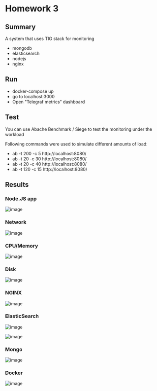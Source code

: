 # Homework 3

## Summary

A system that uses TIG stack for monitoring
- mongodb
- elasticsearch
- nodejs
- nginx

## Run

- docker-compose up
- go to localhost:3000
- Open "Telegraf metrics" dashboard

## Test

You can use Abache Benchmark / Siege to test the monitoring under the workload

Following commands were used to simulate different amounts of load:

- ab -t 200 -c 5 http://localhost:8080/
- ab -t 20 -c 30 http://localhost:8080/
- ab -t 20 -c 40 http://localhost:8080/
- ab -t 120 -c 15 http://localhost:8080/

## Results

### Node.JS app
![image](https://github.com/neronasee/prjctr/assets/15675643/145df1e0-11f8-4017-b117-e7af62ccc622)

### Network
![image](https://github.com/neronasee/prjctr/assets/15675643/21d8fc49-78c7-43c5-8ad6-7a0012f7c475)

### CPU/Memory
![image](https://github.com/neronasee/prjctr/assets/15675643/b37cec73-ac64-4135-ab60-8923d9ee400c)

### Disk
![image](https://github.com/neronasee/prjctr/assets/15675643/6cabaf73-8d8f-4882-84bb-0a437c216ea0)



### NGINX

![image](https://github.com/neronasee/prjctr/assets/15675643/fb161a05-e67e-4437-9c78-a7bb12bf9707)


### ElasticSearch

![image](https://github.com/neronasee/prjctr/assets/15675643/5aad2e24-dc50-47b0-bde8-5c4d42b7d47a)

![image](https://github.com/neronasee/prjctr/assets/15675643/9ae3dd5b-d520-4ad9-8198-163a72e59eb9)


### Mongo

![image](https://github.com/neronasee/prjctr/assets/15675643/44d7c98a-f598-488e-8d69-ce543ce6c624)


### Docker

![image](https://github.com/neronasee/prjctr/assets/15675643/4f628daf-0336-45de-acd5-7521817464ed)

